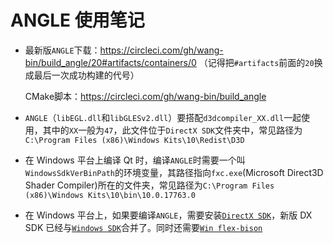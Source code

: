 # ANGLE 使用笔记

- 最新版`ANGLE`下载：<https://circleci.com/gh/wang-bin/build_angle/20#artifacts/containers/0> （记得把`#artifacts`前面的`20`换成最后一次成功构建的代号）

  CMake脚本：<https://circleci.com/gh/wang-bin/build_angle>
- `ANGLE`（`libEGL.dll`和`libGLESv2.dll`）要搭配`d3dcompiler_XX.dll`一起使用，其中的`XX`一般为`47`，此文件位于`DirectX SDK`文件夹中，常见路径为`C:\Program Files (x86)\Windows Kits\10\Redist\D3D`
- 在 Windows 平台上编译 Qt 时，编译`ANGLE`时需要一个叫`WindowsSdkVerBinPath`的环境变量，其路径指向`fxc.exe`(Microsoft Direct3D Shader Compiler)所在的文件夹，常见路径为`C:\Program Files (x86)\Windows Kits\10\bin\10.0.17763.0`
- 在 Windows 平台上，如果要编译`ANGLE`，需要安装[`DirectX SDK`](http://www.microsoft.com/en-us/download/details.aspx?id=6812)，新版 DX SDK 已经与[`Windows SDK`](https://developer.microsoft.com/en-us/windows/downloads/sdk-archive)合并了。同时还需要[`Win flex-bison`](https://sourceforge.net/projects/winflexbison/)
